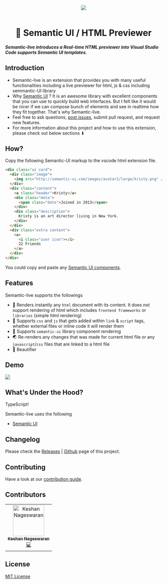 <div align="center">
<img src="https://i.ibb.co/BC6wx72/banner.png" />
<br />
</div>

<br />
<h1 align="center">📝 Semantic UI / HTML Previewer
</h1>

##### Semantic-live introduces a Real-time HTML previewer into Visual Studio Code supports Semantic UI templates.

## Introduction

- Semantic-live is an extension that provides you with many useful functionalities including a live previewer for html, js & css including semmantic-UI library
- Why [Semantic UI](http://semantic-ui.com) ? It is an awesome library with excellent components that you can use to quickly
  build web interfaces. But I felt like it would be nicer if we can compose bunch of elements and see in realtime how they
  fit together. That's why Semantic-live.
- Feel free to ask questions, [post issues](https://github.com/keshann93/semantic-live/issues), submit pull request, and request new features.
- For more information about this project and how to use this extension, please check out below sections ⬇︎

## How?

Copy the following Semantic-UI markup to the vscode html extension file.

```html
<div class="ui card">
  <div class="image">
    <img src="http://semantic-ui.com/images/avatar2/large/kristy.png" />
  </div>
  <div class="content">
    <a class="header">Kristy</a>
    <div class="meta">
      <span class="date">Joined in 2013</span>
    </div>
    <div class="description">
      Kristy is an art director living in New York.
    </div>
  </div>
  <div class="extra content">
    <a>
      <i class="user icon"></i>
      22 Friends
    </a>
  </div>
</div>
```

You could copy and paste any [Semantic UI components](http://semantic-ui.com/elements/button.html).

## Features

Semantic-live supports the followings

- 💅 Renders instantly any `html` document with its content. It does not support rendering of html which includes `frontend frameworks` or `libraries` (simple html rendering)
- 🎨 Supports `css` and `js` that gets added within `link` & `script` tags, whether external files or inline code it will render them
- 🌈 Supports `semantic-ui` library component rendering
- 🌏 Re-renders any changes that was made for current html file or any `javascript`/`css` files that are linked to a html file
- 🌟 Beautifier

## Demo

<img src="https://raw.githubusercontent.com/keshann93/semantic-live/master/assets/semantic-live-demo.gif">

## What's Under the Hood?

TypeScript!

Semantic-live uses the following

- [Semantic UI](http://semantic-ui.com)

## Changelog

Please check the [Releases](./CHANGELOG.md) \| [Github](https://github.com/keshann93/markdown-live/releases) page of this project.

## Contributing

Have a look at our [contribution guide](./contributing.md).

## Contributors

<!-- ALL-CONTRIBUTORS-LIST:START - Do not remove or modify this section -->
<!-- prettier-ignore -->
<table><tr><td align="center"><a href="http://keshShan.github.io"><img src="https://avatars3.githubusercontent.com/u/12506034?v=4" width="100px;" alt="Keshan Nageswaran"/><br /><sub><b>Keshan Nageswaran</b></sub></a><br /><a href="https://github.com/keshann93/semantic-live/commits?author=keshann93" title="Code">💻</a></td></tr></table>

<!-- ALL-CONTRIBUTORS-LIST:END -->

## License

[MIT License](./LICENSE)
